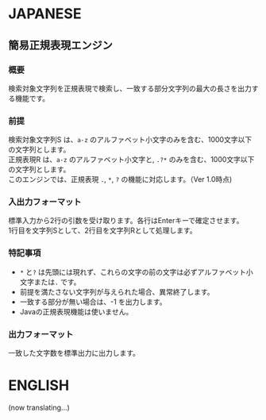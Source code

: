 # JAPANESE  
 
## 簡易正規表現エンジン  

### 概要  

検索対象文字列を正規表現で検索し、一致する部分文字列の最大の長さを出力する機能です。  

### 前提  

検索対象文字列S は、`a-z` のアルファベット小文字のみを含む、1000文字以下の文字列とします。  
正規表現R は、`a-z` のアルファベット小文字と, `.?*` のみを含む、1000文字以下の文字列とします。  
このエンジンでは、正規表現 `.`, `*`, `?` の機能に対応します。（Ver 1.0時点)  

### 入出力フォーマット  

標準入力から2行の引数を受け取ります。各行はEnterキーで確定させます。  
1行目を文字列Sとして、2行目を文字列Rとして処理します。  

### 特記事項  

- `*` と`?` は先頭には現れず、これらの文字の前の文字は必ずアルファベット小文字または`.` です。  
- 前提を満たさない文字列が与えられた場合、異常終了します。  
- 一致する部分が無い場合は、-1 を出力します。  
- Javaの正規表現機能は使いません。  

### 出力フォーマット  

一致した文字数を標準出力に出力します。  


# ENGLISH  

(now translating...)  

